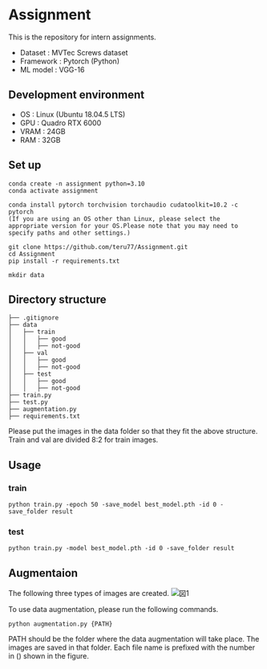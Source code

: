 # Assignment
This is the repository for intern assignments.
* Dataset : MVTec Screws dataset
* Framework : Pytorch (Python)
* ML model : VGG-16

## Development environment
* OS : Linux (Ubuntu 18.04.5 LTS)
* GPU : Quadro RTX 6000
* VRAM : 24GB
* RAM : 32GB

## Set up
```shell
conda create -n assignment python=3.10
conda activate assignment

conda install pytorch torchvision torchaudio cudatoolkit=10.2 -c pytorch
(If you are using an OS other than Linux, please select the appropriate version for your OS.Please note that you may need to specify paths and other settings.)

git clone https://github.com/teru77/Assignment.git
cd Assignment
pip install -r requirements.txt

mkdir data
```

## Directory structure
```none
├── .gitignore
├── data
│   ├── train
│   │   ├── good
│   │   ├── not-good
│   ├── val
│   │   ├── good
│   │   ├── not-good
│   ├── test
│   │   ├── good
│   │   ├── not-good
├── train.py
├── test.py
├── augmentation.py
├── requirements.txt
```
Please put the images in the data folder so that they fit the above structure. <br />
Train and val are divided 8:2 for train images.

## Usage
### train
```shell
python train.py -epoch 50 -save_model best_model.pth -id 0 -save_folder result
```
### test
```shell
python train.py -model best_model.pth -id 0 -save_folder result
```

## Augmentaion
The following three types of images are created.
![図1](https://user-images.githubusercontent.com/64674323/162917982-99d21894-5468-4983-a57f-e7df0d4f0f83.png)

To use data augmentation, please run the following commands.
```shell
python augmentation.py {PATH}
```
PATH should be the folder where the data augmentation will take place. The images are saved in that folder.
Each file name is prefixed with the number in () shown in the figure.
